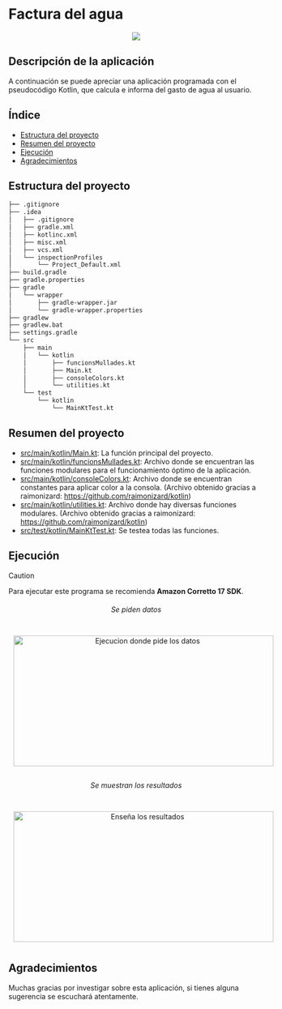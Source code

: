 # Factura del agua
<p align="center">
    <img src= https://github.com/BipperTT/agua_factura/assets/153605976/d995300b-c66b-4447-9649-6a1f39a8c108> 
</p>

## Descripción de la aplicación

A continuación se puede apreciar una aplicación programada con el pseudocódigo Kotlin, que calcula e informa del gasto de agua al usuario.

## Índice

* [Estructura del proyecto](#estructura-del-proyecto)
* [Resumen del proyecto](#resumen-del-proyecto)
* [Ejecución](#ejecución)
* [Agradecimientos](#agradecimientos)

## Estructura del proyecto

```bash
├── .gitignore
├── .idea
│   ├── .gitignore
│   ├── gradle.xml
│   ├── kotlinc.xml
│   ├── misc.xml
│   ├── vcs.xml
│   └── inspectionProfiles
│       └── Project_Default.xml
├── build.gradle
├── gradle.properties
├── gradle
│   └── wrapper
│       ├── gradle-wrapper.jar
│       └── gradle-wrapper.properties
├── gradlew
├── gradlew.bat
├── settings.gradle
└── src
    ├── main
    │   └── kotlin
    │       ├── funcionsMullades.kt
    │       ├── Main.kt
    │       ├── consoleColors.kt
    │       └── utilities.kt
    └── test
        └── kotlin
            └── MainKtTest.kt
```
## Resumen del proyecto

- [src/main/kotlin/Main.kt](src/main/kotlin/Main.kt): La función principal del proyecto.
- [src/main/kotlin/funcionsMullades.kt](src/main/kotlin/funcionsMullades.kt): Archivo donde se encuentran las funciones modulares para el funcionamiento óptimo de la aplicación.
- [src/main/kotlin/consoleColors.kt](src/main/kotlin/ConsoleColors.kt): Archivo donde se encuentran constantes para aplicar color a la consola. (Archivo obtenido gracias a raimonizard: https://github.com/raimonizard/kotlin)
- [src/main/kotlin/utilities.kt](src/main/kotlin/Utilities.kt): Archivo donde hay diversas funciones modulares. (Archivo obtenido gracias a raimonizard: https://github.com/raimonizard/kotlin)
- [src/test/kotlin/MainKtTest.kt](src/test/kotlin/MainKtTest.kt): Se testea todas las funciones.

## Ejecución

> [!CAUTION]
> Para ejecutar este programa se recomienda **Amazon Corretto 17 SDK**.



<div style="text-align: center;">
    <h6 align= center>Se piden datos</h6>
    <p align= center style="display: inline-block; margin: 10px;">
        <img src="https://github.com/BipperTT/agua_factura/assets/153605976/74829538-278c-4d4d-bcdc-69f5c35c6306" alt="Ejecucion donde pide los datos" height="258px" width="513">
    </p>
    <h6 align= center>Se muestran los resultados</h6>
    <p align= center style="display: inline-block; margin: 10px; align: center;">
        <img src="https://github.com/BipperTT/agua_factura/assets/153605976/f2ba4142-522a-4e54-b206-965c62d96f7f" alt="Enseña los resultados" height="258px" width="513">
    </p>
</div>

## Agradecimientos

Muchas gracias por investigar sobre esta aplicación, si tienes alguna sugerencia se escuchará atentamente.
